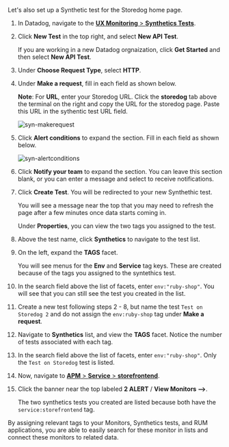 Let's also set up a Synthetic test for the Storedog home page.  

1. In Datadog, navigate to the <a href="https://app.datadoghq.com/synthetics/list" target="_datadog">**UX Monitoring** > **Synthetics Tests**</a>.

2. Click **New Test** in the top right, and select **New API Test**. <p> If you are working in a new Datadog orgnaization, click **Get Started** and then select **New API Test**.

3. Under **Choose Request Type**, select **HTTP**.

4. Under **Make a request**, fill in each field as shown below. <p> **Note**: For **URL**, enter your Storedog URL. Click the **storedog** tab above the terminal on the right and copy the URL for the storedog page. Paste this URL in the sythentic test URL field.<p>![syn-makerequest](apptagging/assets/syn-makerequest.png)

5. Click **Alert conditions** to expand the section. Fill in each field as shown below. <p>![syn-alertconditions](apptagging/assets/syn-alertconditions.png)

6. Click **Notify your team** to expand the section. You can leave this section blank, or you can enter a message and select to receive notifications.

7. Click **Create Test**. You will be redirected to your new Synthethic test. <p> You will see a message near the top that you may need to refresh the page after a few minutes once data starts coming in. <p> Under **Properties**, you can view the two tags you assigned to the test.

8. Above the test name, click **Synthetics** to navigate to the test list.

9. On the left, expand the **TAGS** facet. <p>You will see menus for the **Env** and **Service** tag keys. These are created because of the tags you assigned to the syntethics test.

10. In the search field above the list of facets, enter `env:"ruby-shop"`. You will see that you can still see the test you created in the list.

11. Create a new test following steps 2 - 8, but name the test `Test on Storedog 2` and do not assign the `env:ruby-shop` tag under **Make a request**.

12. Navigate to **Synthetics** list, and view the **TAGS** facet. Notice the number of tests associated with each tag.

13.  In the search field above the list of facets, enter `env:"ruby-shop"`. Only the `Test on Storedog` test is listed.<p>

14. Now, navigate to <a href="https://app.datadoghq.com/apm/service/storefrontend/rack.request" target="_datadog">**APM** > **Service** > **storefrontend**</a>.

15. Click the banner near the top labeled **2 ALERT** / **View Monitors -->**. <p>The two synthetics tests you created are listed because both have the `service:storefrontend` tag.

By assigning relevant tags to your Monitors, Synthetics tests, and RUM applications, you are able to easily search for these monitor in lists and connect these monitors to related data. 